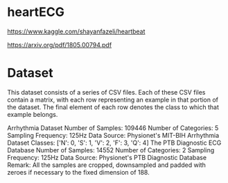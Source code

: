 # heartECG
https://www.kaggle.com/shayanfazeli/heartbeat

https://arxiv.org/pdf/1805.00794.pdf



# Dataset
This dataset consists of a series of CSV files. Each of these CSV files contain a matrix, with each row representing an example in that portion of the dataset. The final element of each row denotes the class to which that example belongs.
  
  Arrhythmia Dataset
Number of Samples: 109446
Number of Categories: 5
Sampling Frequency: 125Hz
Data Source: Physionet's MIT-BIH Arrhythmia Dataset
Classes: ['N': 0, 'S': 1, 'V': 2, 'F': 3, 'Q': 4]
The PTB Diagnostic ECG Database
Number of Samples: 14552
Number of Categories: 2
Sampling Frequency: 125Hz
Data Source: Physionet's PTB Diagnostic Database
Remark: All the samples are cropped, downsampled and padded with zeroes if necessary to the fixed dimension of 188.
